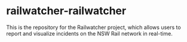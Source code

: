 # railwatcher-railwatcher
This is the repository for the Railwatcher project, which allows users to report and visualize incidents on the NSW Rail network in real-time.
